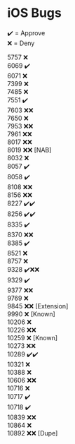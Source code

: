# iOS Bugs

✔️ = Approve  
❌ = Deny

5757 ❌  
6069 ✔️  
6071 ❌  
7399 ❌  
7485 ❌  
7551 ✔️  
7603 ❌❌  
7650 ❌  
7953 ❌❌  
7961 ❌❌  
8017 ❌❌  
8019 ❌❌ [NAB]  
8032 ❌  
8057 ✔️  
8058 ✔️  
8108 ❌❌  
8156 ❌❌  
8227 ✔️✔️  
8256 ✔️✔️  
8335 ✔️  
8370 ❌❌  
8385 ✔️  
8521 ❌  
8757 ❌  
9328 ✔️❌❌  
9329 ✔️  
9377 ❌❌  
9769 ❌  
9845 ❌❌ [Extension]  
9990 ❌ [Known]  
10206 ❌  
10226 ❌❌  
10259 ❌ [Known]  
10273 ❌❌  
10289 ✔️✔️  
10321 ❌  
10388 ❌  
10606 ❌❌  
10716 ❌  
10717 ✔️  
10718 ✔️  
10839 ❌❌  
10864 ❌  
10892 ❌❌ [Dupe]

